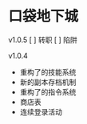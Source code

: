 口袋地下城
=======

v1.0.5
 [ ] 转职
 [ ] 陷阱

v1.0.4
 * 重构了的技能系统
 * 新的副本存档机制
 * 重构了的指令系统
 * 商店表
 * 连续登录活动

